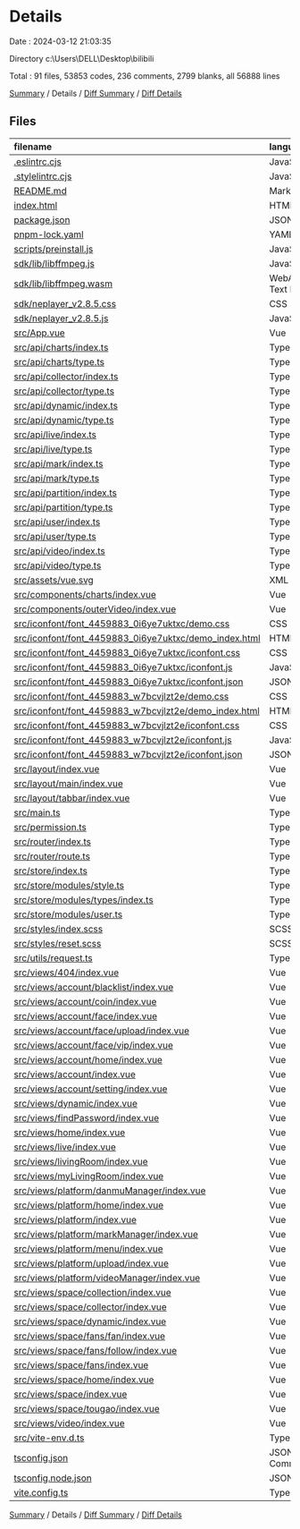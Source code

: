 # Details

Date : 2024-03-12 21:03:35

Directory c:\\Users\\DELL\\Desktop\\bilibili

Total : 91 files,  53853 codes, 236 comments, 2799 blanks, all 56888 lines

[Summary](results.md) / Details / [Diff Summary](diff.md) / [Diff Details](diff-details.md)

## Files
| filename | language | code | comment | blank | total |
| :--- | :--- | ---: | ---: | ---: | ---: |
| [.eslintrc.cjs](/.eslintrc.cjs) | JavaScript | 43 | 12 | 3 | 58 |
| [.stylelintrc.cjs](/.stylelintrc.cjs) | JavaScript | 46 | 6 | 1 | 53 |
| [README.md](/README.md) | Markdown | 11 | 0 | 8 | 19 |
| [index.html](/index.html) | HTML | 15 | 0 | 3 | 18 |
| [package.json](/package.json) | JSON | 56 | 0 | 1 | 57 |
| [pnpm-lock.yaml](/pnpm-lock.yaml) | YAML | 3,265 | 0 | 488 | 3,753 |
| [scripts/preinstall.js](/scripts/preinstall.js) | JavaScript | 7 | 0 | 0 | 7 |
| [sdk/lib/libffmpeg.js](/sdk/lib/libffmpeg.js) | JavaScript | 1 | 0 | 1 | 2 |
| [sdk/lib/libffmpeg.wasm](/sdk/lib/libffmpeg.wasm) | WebAssembly Text Format | 36,863 | 0 | 1,047 | 37,910 |
| [sdk/neplayer_v2.8.5.css](/sdk/neplayer_v2.8.5.css) | CSS | 1,426 | 0 | 258 | 1,684 |
| [sdk/neplayer_v2.8.5.js](/sdk/neplayer_v2.8.5.js) | JavaScript | 1 | 1 | 0 | 2 |
| [src/App.vue](/src/App.vue) | Vue | 38 | 0 | 3 | 41 |
| [src/api/charts/index.ts](/src/api/charts/index.ts) | TypeScript | 12 | 8 | 0 | 20 |
| [src/api/charts/type.ts](/src/api/charts/type.ts) | TypeScript | 60 | 0 | 0 | 60 |
| [src/api/collector/index.ts](/src/api/collector/index.ts) | TypeScript | 6 | 2 | 0 | 8 |
| [src/api/collector/type.ts](/src/api/collector/type.ts) | TypeScript | 19 | 0 | 0 | 19 |
| [src/api/dynamic/index.ts](/src/api/dynamic/index.ts) | TypeScript | 32 | 28 | 0 | 60 |
| [src/api/dynamic/type.ts](/src/api/dynamic/type.ts) | TypeScript | 126 | 0 | 0 | 126 |
| [src/api/live/index.ts](/src/api/live/index.ts) | TypeScript | 22 | 18 | 0 | 40 |
| [src/api/live/type.ts](/src/api/live/type.ts) | TypeScript | 58 | 0 | 1 | 59 |
| [src/api/mark/index.ts](/src/api/mark/index.ts) | TypeScript | 8 | 4 | 0 | 12 |
| [src/api/mark/type.ts](/src/api/mark/type.ts) | TypeScript | 25 | 0 | 0 | 25 |
| [src/api/partition/index.ts](/src/api/partition/index.ts) | TypeScript | 6 | 1 | 0 | 7 |
| [src/api/partition/type.ts](/src/api/partition/type.ts) | TypeScript | 12 | 0 | 0 | 12 |
| [src/api/user/index.ts](/src/api/user/index.ts) | TypeScript | 40 | 36 | 0 | 76 |
| [src/api/user/type.ts](/src/api/user/type.ts) | TypeScript | 135 | 0 | 0 | 135 |
| [src/api/video/index.ts](/src/api/video/index.ts) | TypeScript | 28 | 24 | 0 | 52 |
| [src/api/video/type.ts](/src/api/video/type.ts) | TypeScript | 101 | 1 | 0 | 102 |
| [src/assets/vue.svg](/src/assets/vue.svg) | XML | 1 | 0 | 0 | 1 |
| [src/components/charts/index.vue](/src/components/charts/index.vue) | Vue | 206 | 0 | 3 | 209 |
| [src/components/outerVideo/index.vue](/src/components/outerVideo/index.vue) | Vue | 92 | 0 | 7 | 99 |
| [src/iconfont/font_4459883_0i6ye7uktxc/demo.css](/src/iconfont/font_4459883_0i6ye7uktxc/demo.css) | CSS | 435 | 19 | 86 | 540 |
| [src/iconfont/font_4459883_0i6ye7uktxc/demo_index.html](/src/iconfont/font_4459883_0i6ye7uktxc/demo_index.html) | HTML | 271 | 2 | 31 | 304 |
| [src/iconfont/font_4459883_0i6ye7uktxc/iconfont.css](/src/iconfont/font_4459883_0i6ye7uktxc/iconfont.css) | CSS | 28 | 0 | 8 | 36 |
| [src/iconfont/font_4459883_0i6ye7uktxc/iconfont.js](/src/iconfont/font_4459883_0i6ye7uktxc/iconfont.js) | JavaScript | 1 | 0 | 0 | 1 |
| [src/iconfont/font_4459883_0i6ye7uktxc/iconfont.json](/src/iconfont/font_4459883_0i6ye7uktxc/iconfont.json) | JSON | 44 | 0 | 1 | 45 |
| [src/iconfont/font_4459883_w7bcvjlzt2e/demo.css](/src/iconfont/font_4459883_w7bcvjlzt2e/demo.css) | CSS | 435 | 19 | 86 | 540 |
| [src/iconfont/font_4459883_w7bcvjlzt2e/demo_index.html](/src/iconfont/font_4459883_w7bcvjlzt2e/demo_index.html) | HTML | 251 | 2 | 28 | 281 |
| [src/iconfont/font_4459883_w7bcvjlzt2e/iconfont.css](/src/iconfont/font_4459883_w7bcvjlzt2e/iconfont.css) | CSS | 25 | 0 | 7 | 32 |
| [src/iconfont/font_4459883_w7bcvjlzt2e/iconfont.js](/src/iconfont/font_4459883_w7bcvjlzt2e/iconfont.js) | JavaScript | 1 | 0 | 0 | 1 |
| [src/iconfont/font_4459883_w7bcvjlzt2e/iconfont.json](/src/iconfont/font_4459883_w7bcvjlzt2e/iconfont.json) | JSON | 37 | 0 | 1 | 38 |
| [src/layout/index.vue](/src/layout/index.vue) | Vue | 32 | 0 | 4 | 36 |
| [src/layout/main/index.vue](/src/layout/main/index.vue) | Vue | 9 | 0 | 4 | 13 |
| [src/layout/tabbar/index.vue](/src/layout/tabbar/index.vue) | Vue | 793 | 0 | 49 | 842 |
| [src/main.ts](/src/main.ts) | TypeScript | 18 | 1 | 2 | 21 |
| [src/permission.ts](/src/permission.ts) | TypeScript | 35 | 18 | 1 | 54 |
| [src/router/index.ts](/src/router/index.ts) | TypeScript | 13 | 0 | 0 | 13 |
| [src/router/route.ts](/src/router/route.ts) | TypeScript | 168 | 1 | 0 | 169 |
| [src/store/index.ts](/src/store/index.ts) | TypeScript | 3 | 0 | 0 | 3 |
| [src/store/modules/style.ts](/src/store/modules/style.ts) | TypeScript | 14 | 0 | 1 | 15 |
| [src/store/modules/types/index.ts](/src/store/modules/types/index.ts) | TypeScript | 29 | 0 | 0 | 29 |
| [src/store/modules/user.ts](/src/store/modules/user.ts) | TypeScript | 110 | 13 | 0 | 123 |
| [src/styles/index.scss](/src/styles/index.scss) | SCSS | 1 | 1 | 2 | 4 |
| [src/styles/reset.scss](/src/styles/reset.scss) | SCSS | 170 | 0 | 24 | 194 |
| [src/utils/request.ts](/src/utils/request.ts) | TypeScript | 42 | 4 | 1 | 47 |
| [src/views/404/index.vue](/src/views/404/index.vue) | Vue | 21 | 0 | 4 | 25 |
| [src/views/account/blacklist/index.vue](/src/views/account/blacklist/index.vue) | Vue | 97 | 0 | 8 | 105 |
| [src/views/account/coin/index.vue](/src/views/account/coin/index.vue) | Vue | 65 | 0 | 5 | 70 |
| [src/views/account/face/index.vue](/src/views/account/face/index.vue) | Vue | 24 | 0 | 5 | 29 |
| [src/views/account/face/upload/index.vue](/src/views/account/face/upload/index.vue) | Vue | 122 | 0 | 11 | 133 |
| [src/views/account/face/vip/index.vue](/src/views/account/face/vip/index.vue) | Vue | 46 | 0 | 4 | 50 |
| [src/views/account/home/index.vue](/src/views/account/home/index.vue) | Vue | 220 | 0 | 19 | 239 |
| [src/views/account/index.vue](/src/views/account/index.vue) | Vue | 127 | 0 | 9 | 136 |
| [src/views/account/setting/index.vue](/src/views/account/setting/index.vue) | Vue | 84 | 0 | 3 | 87 |
| [src/views/dynamic/index.vue](/src/views/dynamic/index.vue) | Vue | 1,750 | 0 | 103 | 1,853 |
| [src/views/findPassword/index.vue](/src/views/findPassword/index.vue) | Vue | 171 | 0 | 12 | 183 |
| [src/views/home/index.vue](/src/views/home/index.vue) | Vue | 270 | 0 | 29 | 299 |
| [src/views/live/index.vue](/src/views/live/index.vue) | Vue | 214 | 0 | 22 | 236 |
| [src/views/livingRoom/index.vue](/src/views/livingRoom/index.vue) | Vue | 231 | 0 | 18 | 249 |
| [src/views/myLivingRoom/index.vue](/src/views/myLivingRoom/index.vue) | Vue | 285 | 0 | 31 | 316 |
| [src/views/platform/danmuManager/index.vue](/src/views/platform/danmuManager/index.vue) | Vue | 8 | 0 | 5 | 13 |
| [src/views/platform/home/index.vue](/src/views/platform/home/index.vue) | Vue | 141 | 0 | 11 | 152 |
| [src/views/platform/index.vue](/src/views/platform/index.vue) | Vue | 50 | 0 | 6 | 56 |
| [src/views/platform/markManager/index.vue](/src/views/platform/markManager/index.vue) | Vue | 156 | 0 | 10 | 166 |
| [src/views/platform/menu/index.vue](/src/views/platform/menu/index.vue) | Vue | 84 | 0 | 2 | 86 |
| [src/views/platform/upload/index.vue](/src/views/platform/upload/index.vue) | Vue | 393 | 3 | 38 | 434 |
| [src/views/platform/videoManager/index.vue](/src/views/platform/videoManager/index.vue) | Vue | 150 | 0 | 17 | 167 |
| [src/views/space/collection/index.vue](/src/views/space/collection/index.vue) | Vue | 8 | 0 | 5 | 13 |
| [src/views/space/collector/index.vue](/src/views/space/collector/index.vue) | Vue | 8 | 0 | 5 | 13 |
| [src/views/space/dynamic/index.vue](/src/views/space/dynamic/index.vue) | Vue | 1,303 | 0 | 59 | 1,362 |
| [src/views/space/fans/fan/index.vue](/src/views/space/fans/fan/index.vue) | Vue | 124 | 0 | 9 | 133 |
| [src/views/space/fans/follow/index.vue](/src/views/space/fans/follow/index.vue) | Vue | 124 | 0 | 9 | 133 |
| [src/views/space/fans/index.vue](/src/views/space/fans/index.vue) | Vue | 54 | 0 | 3 | 57 |
| [src/views/space/home/index.vue](/src/views/space/home/index.vue) | Vue | 436 | 0 | 48 | 484 |
| [src/views/space/index.vue](/src/views/space/index.vue) | Vue | 257 | 0 | 23 | 280 |
| [src/views/space/tougao/index.vue](/src/views/space/tougao/index.vue) | Vue | 47 | 0 | 3 | 50 |
| [src/views/video/index.vue](/src/views/video/index.vue) | Vue | 994 | 1 | 94 | 1,089 |
| [src/vite-env.d.ts](/src/vite-env.d.ts) | TypeScript | 0 | 1 | 1 | 2 |
| [tsconfig.json](/tsconfig.json) | JSON with Comments | 26 | 2 | 4 | 32 |
| [tsconfig.node.json](/tsconfig.node.json) | JSON | 11 | 0 | 1 | 12 |
| [vite.config.ts](/vite.config.ts) | TypeScript | 26 | 8 | 3 | 37 |

[Summary](results.md) / Details / [Diff Summary](diff.md) / [Diff Details](diff-details.md)